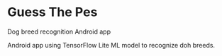 # Guess The Pes
Dog breed recognition Android app

Android app using TensorFlow Lite ML model to recognize doh breeds.
